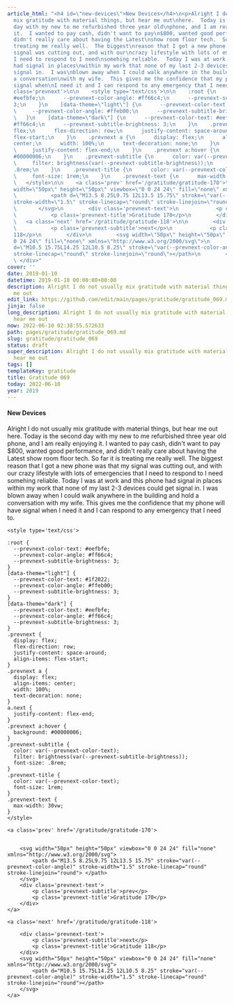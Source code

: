 ```yaml
---
article_html: "<h4 id=\"new-devices\">New Devices</h4>\n<p>Alright I do not usually
  mix gratitude with material things, but hear me out\nhere.  Today is the second
  day with my new to me refurbished three year old\nphone, and I am really enjoying
  it.  I wanted to pay cash, didn't want to pay\n$800, wanted good performance, and
  didn't really care about having the Latest\nshow room floor tech.  So far it is
  treating me really well.  The biggest\nreason that I got a new phone was that my
  signal was cutting out, and with our\ncrazy lifestyle with lots of emergencies that
  I need to respond to I need\nsomehing reliable.  Today I was at work and this phone
  had signal in places\nwithin my work that none of my last 2-3 devices could get
  signal in.  I was\nblown away when I could walk anywhere in the building and hold
  a conversation\nwith my wife.  This gives me the confidence that my phone will have
  signal when\nI need it and I can respond to any emergency that I need to.</p>\n<div
  class='prevnext'>\n\n    <style type='text/css'>\n\n    :root {\n      --prevnext-color-text:
  #eefbfe;\n      --prevnext-color-angle: #ff66c4;\n      --prevnext-subtitle-brightness:
  3;\n    }\n    [data-theme=\"light\"] {\n      --prevnext-color-text: #1f2022;\n
  \     --prevnext-color-angle: #ffeb00;\n      --prevnext-subtitle-brightness: 3;\n
  \   }\n    [data-theme=\"dark\"] {\n      --prevnext-color-text: #eefbfe;\n      --prevnext-color-angle:
  #ff66c4;\n      --prevnext-subtitle-brightness: 3;\n    }\n    .prevnext {\n      display:
  flex;\n      flex-direction: row;\n      justify-content: space-around;\n      align-items:
  flex-start;\n    }\n    .prevnext a {\n      display: flex;\n      align-items:
  center;\n      width: 100%;\n      text-decoration: none;\n    }\n    a.next {\n
  \     justify-content: flex-end;\n    }\n    .prevnext a:hover {\n      background:
  #00000006;\n    }\n    .prevnext-subtitle {\n      color: var(--prevnext-color-text);\n
  \     filter: brightness(var(--prevnext-subtitle-brightness));\n      font-size:
  .8rem;\n    }\n    .prevnext-title {\n      color: var(--prevnext-color-text);\n
  \     font-size: 1rem;\n    }\n    .prevnext-text {\n      max-width: 30vw;\n    }\n
  \   </style>\n\n    <a class='prev' href='/gratitude/gratitude-170'>\n\n\n        <svg
  width=\"50px\" height=\"50px\" viewbox=\"0 0 24 24\" fill=\"none\" xmlns=\"http://www.w3.org/2000/svg\">\n
  \           <path d=\"M13.5 8.25L9.75 12L13.5 15.75\" stroke=\"var(--prevnext-color-angle)\"
  stroke-width=\"1.5\" stroke-linecap=\"round\" stroke-linejoin=\"round\"> </path>\n
  \       </svg>\n        <div class='prevnext-text'>\n            <p class='prevnext-subtitle'>prev</p>\n
  \           <p class='prevnext-title'>Gratitude 170</p>\n        </div>\n    </a>\n\n
  \   <a class='next' href='/gratitude/gratitude-118'>\n\n        <div class='prevnext-text'>\n
  \           <p class='prevnext-subtitle'>next</p>\n            <p class='prevnext-title'>Gratitude
  118</p>\n        </div>\n        <svg width=\"50px\" height=\"50px\" viewbox=\"0
  0 24 24\" fill=\"none\" xmlns=\"http://www.w3.org/2000/svg\">\n            <path
  d=\"M10.5 15.75L14.25 12L10.5 8.25\" stroke=\"var(--prevnext-color-angle)\" stroke-width=\"1.5\"
  stroke-linecap=\"round\" stroke-linejoin=\"round\"></path>\n        </svg>\n    </a>\n
  \ </div>"
cover: ''
date: 2019-01-10
datetime: 2019-01-10 00:00:00+00:00
description: Alright I do not usually mix gratitude with material things, but hear
  me out
edit_link: https://github.com/edit/main/pages/gratitude/gratitude_069.md
jinja: false
long_description: Alright I do not usually mix gratitude with material things, but
  hear me out
now: 2022-06-10 02:38:55.572633
path: pages/gratitude/gratitude_069.md
slug: gratitude/gratitude_069
status: draft
super_description: Alright I do not usually mix gratitude with material things, but
  hear me out
tags: []
templateKey: gratitude
title: Gratitude 069
today: 2022-06-10
year: 2019
---
```


#### New Devices

Alright I do not usually mix gratitude with material things, but hear me out
here.  Today is the second day with my new to me refurbished three year old
phone, and I am really enjoying it.  I wanted to pay cash, didn't want to pay
$800, wanted good performance, and didn't really care about having the Latest
show room floor tech.  So far it is treating me really well.  The biggest
reason that I got a new phone was that my signal was cutting out, and with our
crazy lifestyle with lots of emergencies that I need to respond to I need
somehing reliable.  Today I was at work and this phone had signal in places
within my work that none of my last 2-3 devices could get signal in.  I was
blown away when I could walk anywhere in the building and hold a conversation
with my wife.  This gives me the confidence that my phone will have signal when
I need it and I can respond to any emergency that I need to.
<div class='prevnext'>

    <style type='text/css'>

    :root {
      --prevnext-color-text: #eefbfe;
      --prevnext-color-angle: #ff66c4;
      --prevnext-subtitle-brightness: 3;
    }
    [data-theme="light"] {
      --prevnext-color-text: #1f2022;
      --prevnext-color-angle: #ffeb00;
      --prevnext-subtitle-brightness: 3;
    }
    [data-theme="dark"] {
      --prevnext-color-text: #eefbfe;
      --prevnext-color-angle: #ff66c4;
      --prevnext-subtitle-brightness: 3;
    }
    .prevnext {
      display: flex;
      flex-direction: row;
      justify-content: space-around;
      align-items: flex-start;
    }
    .prevnext a {
      display: flex;
      align-items: center;
      width: 100%;
      text-decoration: none;
    }
    a.next {
      justify-content: flex-end;
    }
    .prevnext a:hover {
      background: #00000006;
    }
    .prevnext-subtitle {
      color: var(--prevnext-color-text);
      filter: brightness(var(--prevnext-subtitle-brightness));
      font-size: .8rem;
    }
    .prevnext-title {
      color: var(--prevnext-color-text);
      font-size: 1rem;
    }
    .prevnext-text {
      max-width: 30vw;
    }
    </style>
    
    <a class='prev' href='/gratitude/gratitude-170'>
    

        <svg width="50px" height="50px" viewbox="0 0 24 24" fill="none" xmlns="http://www.w3.org/2000/svg">
            <path d="M13.5 8.25L9.75 12L13.5 15.75" stroke="var(--prevnext-color-angle)" stroke-width="1.5" stroke-linecap="round" stroke-linejoin="round"> </path>
        </svg>
        <div class='prevnext-text'>
            <p class='prevnext-subtitle'>prev</p>
            <p class='prevnext-title'>Gratitude 170</p>
        </div>
    </a>
    
    <a class='next' href='/gratitude/gratitude-118'>
    
        <div class='prevnext-text'>
            <p class='prevnext-subtitle'>next</p>
            <p class='prevnext-title'>Gratitude 118</p>
        </div>
        <svg width="50px" height="50px" viewbox="0 0 24 24" fill="none" xmlns="http://www.w3.org/2000/svg">
            <path d="M10.5 15.75L14.25 12L10.5 8.25" stroke="var(--prevnext-color-angle)" stroke-width="1.5" stroke-linecap="round" stroke-linejoin="round"></path>
        </svg>
    </a>
  </div>